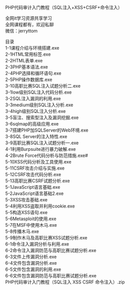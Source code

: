 PHP代码审计入门教程（SQL注入+XSS+CSRF+命令注入）

全网it学习资源共享学习<br>全网课程都有，欢迎私聊<br>微信：jerryttom<br>

目录<br> 1-1课程介绍与环境搭建.exe<br> 2-1HTML常用标签.exe<br> 2-2HTML表单.exe<br> 2-3PHP基本语法.exe<br> 2-4PHP选择和循环语句.exe<br> 2-5PHP操作数据库.exe<br> 3-10高职比赛SQL注入试题分析二.exe<br> 3-1low级别SQL注入代码分析.exe<br> 3-2SQL注入漏洞的利用.exe<br> 3-3medium级别SQL注入分析.exe<br> 3-4high级别SQL注入分析.exe<br> 3-5盲注、搜索型注入及漏洞挖掘.exe<br> 3-6sqlmap的高级应用.exe<br> 3-7搭建PHP加SQLServer的Web环境.exe<br> 3-8SQL Server的注入特性.exe<br> 3-9高职比赛SQL注入试题分析一.exe<br> 4-1利用Burpsuite进行暴力破解.exe<br> 4-2Brute Force代码分析与防范措施.exe#<br> 5-10XSS代码分析及工具使用.exe<br> 5-11CSRF攻击介绍与实施.exe<br> 5-12CSRF攻击代码分析.exe<br> 5-13高职比赛CSRF试题分析.exe<br> 5-1JavaScript语言基础.exe<br> 5-2JavaScript语言基础2.exe<br> 5-3XSS攻击基础.exe<br> 5-4利用XSS盗取并利用cookie.exe<br> 5-5构造XSS语句.exe<br> 5-6Metasploit的使用.exe<br> 5-7在MSF中使用木马.exe<br> 5-8传播木马.exe<br> 5-9制作木马及高职比赛XSS试题分析.exe<br> 6-1命令注入漏洞分析与利用.exe<br> 6-2命令注入漏洞防范与高职比赛试题分析.exe<br> 6-3文件上传漏洞分析.exe<br> 6-4文件包含漏洞分析.exe<br> 6-5文件包含漏洞的利用.exe<br> 6-6文件包含漏洞防范与高职比赛试题分析.exe<br> PHP代码审计入门教程（SQL注入 XSS CSRF 命令注入）.zip